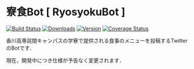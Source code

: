 # 寮食Bot [ RyosyokuBot ]

[![Build Status](http://img.shields.io/travis/tweepy/tweepy/master.svg?style=flat)](https://travis-ci.org/tweepy/tweepy)
[![Downloads](http://img.shields.io/pypi/dm/tweepy.svg?style=flat)](https://crate.io/packages/tweepy) [![Version](http://img.shields.io/pypi/v/tweepy.svg?style=flat)](https://crate.io/packages/tweepy)
[![Coverage Status](https://img.shields.io/coveralls/tweepy/tweepy/master.svg?style=flat)](https://coveralls.io/r/tweepy/tweepy?branch=master)



香川高専詫間キャンパスの学寮で提供される食事のメニューを投稿するTwitterのBotです．

現在，開発中につき仕様が予告なく変更されます．
